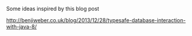 Some ideas inspired by this blog post

http://benjiweber.co.uk/blog/2013/12/28/typesafe-database-interaction-with-java-8/